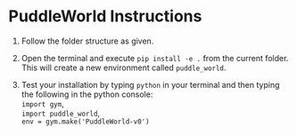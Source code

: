 # PuddleWorld Instructions

1. Follow the folder structure as given.

2. Open the terminal and execute `pip install -e .` from the current folder. This will create a new environment called `puddle_world`.

3. Test your installation by typing `python` in your terminal and then typing the following in the python console:  
     `import gym`,  
     `import puddle_world`,  
     `env = gym.make('PuddleWorld-v0')`
